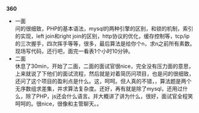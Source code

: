 **360**

* 一面  
问的很细致，PHP的基本语法，mysql的两种引擎的区别，和锁的机制，索引的实现，left join和right join的区别，http协议的优化，缓存控制等，tcp/ip  
的三次握手，四次挥手等等，很多，最后算法是给你个n，求n之前所有素数。现场写代码，还行吧，面完一看表1个小时10分钟。
* 二面  
休息了30min，开始了二面，二面的面试官很nice，完全没有压力面的意思，上来就说了下他们的面试流程，然后就是对着简历问项目，也是问的很细致，还问了这个项目的盈利点是什么。这，呵呵。但人真的不错，，算法题是两个无序数组求差集，并求算法复杂度。还好，再有就是除了mysql，还用过什么，除了PHP，js还会什么语言。并大概讲了讲为什么，很好，面试官全程笑呵呵的。很nice，很像和主管聊天。。

